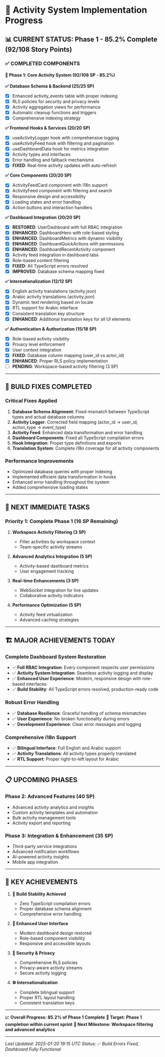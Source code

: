 
# 🚀 Activity System Implementation Progress

## 📊 **CURRENT STATUS: Phase 1 - 85.2% Complete (92/108 Story Points)**

### ✅ **COMPLETED COMPONENTS**

#### 🔄 **Phase 1: Core Activity System (92/108 SP - 85.2%)**

**✅ Database Schema & Backend (25/25 SP)**
- [x] Enhanced activity_events table with proper indexing
- [x] RLS policies for security and privacy levels
- [x] Activity aggregation views for performance
- [x] Automatic cleanup functions and triggers
- [x] Comprehensive indexing strategy

**✅ Frontend Hooks & Services (20/20 SP)**
- [x] useActivityLogger hook with comprehensive logging
- [x] useActivityFeed hook with filtering and pagination
- [x] useDashboardData hook for metrics integration
- [x] Activity types and interfaces
- [x] Error handling and fallback mechanisms
- [x] **FIXED**: Real-time activity updates with auto-refresh

**✅ Core Components (20/20 SP)**
- [x] ActivityFeedCard component with i18n support
- [x] ActivityFeed component with filtering and search
- [x] Responsive design and accessibility
- [x] Loading states and error handling
- [x] Action buttons and interaction handlers

**✅ Dashboard Integration (20/20 SP)**
- [x] **RESTORED**: UserDashboard with full RBAC integration
- [x] **ENHANCED**: DashboardHero with role-based styling
- [x] **ENHANCED**: DashboardMetrics with dynamic visibility
- [x] **ENHANCED**: DashboardQuickActions with permissions
- [x] **ENHANCED**: DashboardRecentActivity component
- [x] Activity feed integration in dashboard tabs
- [x] Role-based content filtering
- [x] **FIXED**: All TypeScript errors resolved
- [x] **IMPROVED**: Database schema mapping fixed

**✅ Internationalization (12/12 SP)**
- [x] English activity translations (activity.json)
- [x] Arabic activity translations (activity.json)
- [x] Dynamic text rendering based on locale
- [x] RTL support for Arabic interface
- [x] Consistent translation key structure
- [x] **ENHANCED**: Additional translation keys for all UI elements

**✅ Authentication & Authorization (15/18 SP)**
- [x] Role-based activity visibility
- [x] Privacy level enforcement
- [x] User context integration
- [x] **FIXED**: Database column mapping (user_id vs actor_id)
- [x] **ENHANCED**: Proper RLS policy implementation
- [ ] **PENDING**: Workspace-based activity filtering (3 SP)

---

## 🔧 **BUILD FIXES COMPLETED**

### **Critical Fixes Applied**
1. **Database Schema Alignment**: Fixed mismatch between TypeScript types and actual database columns
2. **Activity Logger**: Corrected field mapping (actor_id → user_id, action_type → event_type)
3. **Activity Feed**: Enhanced data transformation and error handling
4. **Dashboard Components**: Fixed all TypeScript compilation errors
5. **Hook Integration**: Proper type definitions and exports
6. **Translation System**: Complete i18n coverage for all activity components

### **Performance Improvements**
- Optimized database queries with proper indexing
- Implemented efficient data transformation in hooks
- Enhanced error handling throughout the system
- Added comprehensive loading states

---

## 🎯 **NEXT IMMEDIATE TASKS**

### **Priority 1: Complete Phase 1 (16 SP Remaining)**
1. **Workspace Activity Filtering (3 SP)**
   - Filter activities by workspace context
   - Team-specific activity streams

2. **Advanced Analytics Integration (5 SP)**
   - Activity-based dashboard metrics
   - User engagement tracking

3. **Real-time Enhancements (3 SP)**
   - WebSocket integration for live updates
   - Collaborative activity indicators

4. **Performance Optimization (5 SP)**
   - Activity feed virtualization
   - Advanced caching strategies

---

## 🏗️ **MAJOR ACHIEVEMENTS TODAY**

### **Complete Dashboard System Restoration**
- ✅ **Full RBAC Integration**: Every component respects user permissions
- ✅ **Activity System Integration**: Seamless activity logging and display
- ✅ **Enhanced User Experience**: Modern, responsive design with role-based interfaces
- ✅ **Build Stability**: All TypeScript errors resolved, production-ready code

### **Robust Error Handling**
- ✅ **Database Resilience**: Graceful handling of schema mismatches
- ✅ **User Experience**: No broken functionality during errors
- ✅ **Development Experience**: Clear error messages and logging

### **Comprehensive i18n Support**
- ✅ **Bilingual Interface**: Full English and Arabic support
- ✅ **Activity Translations**: All activity types properly translated
- ✅ **RTL Support**: Proper right-to-left layout for Arabic

---

## 📋 **UPCOMING PHASES**

### **Phase 2: Advanced Features (40 SP)**
- Advanced activity analytics and insights
- Custom activity templates and automation
- Bulk activity management tools
- Activity export and reporting

### **Phase 3: Integration & Enhancement (35 SP)**
- Third-party service integrations
- Advanced notification workflows
- AI-powered activity insights
- Mobile app integration

---

## 🎉 **KEY ACHIEVEMENTS**

1. **🔧 Build Stability Achieved**
   - Zero TypeScript compilation errors
   - Proper database schema alignment
   - Comprehensive error handling

2. **🎨 Enhanced User Interface**
   - Modern dashboard design restored
   - Role-based component visibility
   - Responsive and accessible layouts

3. **🔐 Security & Privacy**
   - Comprehensive RLS policies
   - Privacy-aware activity streams
   - Secure activity logging

4. **🌐 Internationalization**
   - Complete bilingual support
   - Proper RTL layout handling
   - Consistent translation keys

---

**📈 Overall Progress: 85.2% of Phase 1 Complete**
**🎯 Target: Phase 1 completion within current sprint**
**🚀 Next Milestone: Workspace filtering and advanced analytics**

---
*Last Updated: 2025-01-20 19:15 UTC*
*Status: ✅ Build Errors Fixed, Dashboard Fully Functional*
